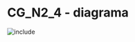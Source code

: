 # CG_N2_4 - diagrama

![include](https://www.plantuml.com/plantuml/svg/bLHDRzim3BtxLmWvELXpsyamWZOhLXJOrgp9iBDYAJO7cJGa9ilMxRzF_f0TEoc6vcA9UdnwUYHpwrXQFfGcoenqJgp9G4v8uYKI_lUk3yILX6UzJvvsFpJJZQW8cLmuJJw1utHTnzxVB-TTRfhIKLiBIY-NOaiRje1vF1U9SCqo-XkrT2BzirZqLqMTbiy7L8EGPXVdijJVmQz-RZIpvt39mqNeHg1aE4w1Nwu4vrx3GD3gQ6uA8ZQL0TIzYdRxbTMQAGRC4a2k7tGaK2F8sA_Wo1qVf87VqiQJfFuWP3CzUlREKM-tfHEKbEo8p2JrZIwt5uJdTIVXUS_41qC-DIkazSovPa-Qfgx-XewmK89tKcvbAR6eqNj3ab-1htPqQjIiLdJgOksjqvQYvliHJ44JszhTg-RTQwUnk8mtL7SACY3qf_jpvZ7omSezPHhboBypG5C8Dt3v-eJYN4K-gXXKQ8uEEAOohEsOg1ug1vcaAqtrXD_Gcwm6NNrL5ukbc0r5WOfcVOtqzbUbHq1NIANj1x8piMcMKJ_voETZZvS5Ed_q_nhwpRFlQNifbd8hoxgHsCzivXbUF3wwrQZglwgBnJy0 "include")  
